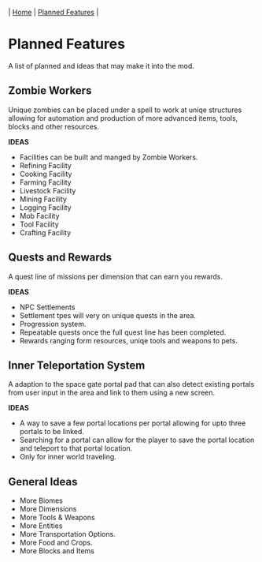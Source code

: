 | [Home](https://space-rift.github.io/SpaceRift) | [Planned Features](https://space-rift.github.io/SpaceRift/Planned-Features) |
# Planned Features
A list of planned and ideas that may make it into the mod.

## Zombie Workers
Unique zombies can be placed under a spell to work at uniqe structures allowing for automation and production of more advanced items, tools, blocks and other resources.  

**IDEAS**
- Facilities can be built and manged by Zombie Workers.
- Refining Facility
- Cooking Facility
- Farming Facility
- Livestock Facility
- Mining Facility
- Logging Facility
- Mob Facility
- Tool Facility
- Crafting Facility

## Quests and Rewards
A quest line of missions per dimension that can earn you rewards.

**IDEAS**
- NPC Settlements
- Settlement tpes will very on unique quests in the area.
- Progression system.
- Repeatable quests once the full quest line has been completed.
- Rewards ranging form resources, uniqe tools and weapons to pets.

## Inner Teleportation System
A adaption to the space gate portal pad that can also detect existing portals from user input in the area and link to them using a new screen.

**IDEAS**
- A way to save a few portal locations per portal allowing for upto three portals to be linked.
- Searching for a portal can allow for the player to save the portal location and teleport to that portal location.
- Only for inner world traveling.

## General Ideas
- More Biomes
- More Dimensions
- More Tools & Weapons
- More Entities
- More Transportation Options.
- More Food and Crops.
- More Blocks and Items

